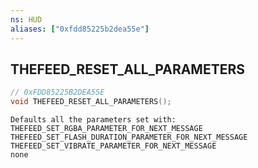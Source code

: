 ```yaml
---
ns: HUD
aliases: ["0xfdd85225b2dea55e"]
---
```

## THEFEED_RESET_ALL_PARAMETERS

```c
// 0xFDD85225B2DEA55E
void THEFEED_RESET_ALL_PARAMETERS();
```

```
Defaults all the parameters set with: THEFEED_SET_RGBA_PARAMETER_FOR_NEXT_MESSAGE THEFEED_SET_FLASH_DURATION_PARAMETER_FOR_NEXT_MESSAGE THEFEED_SET_VIBRATE_PARAMETER_FOR_NEXT_MESSAGE
none
```
